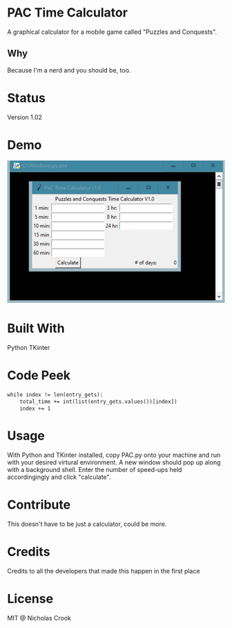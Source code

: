 # PAC Time Calculator
A graphical calculator for a mobile game called "Puzzles and Conquests".

## Why
Because I'm a nerd and you should be, too.

# Status
Version 1.02

# Demo
![](pacpy.gif)

# Built With
Python
TKinter

# Code Peek
```
while index != len(entry_gets):
    total_time += int(list(entry_gets.values())[index])
    index += 1
```

# Usage
With Python and TKinter installed, copy PAC.py onto your machine and run with your desired virtural environment. A new window should pop up along with a background shell. Enter the number of speed-ups held accordingingly and click "calculate".

# Contribute
This doesn't have to be just a calculator, could be more.

# Credits
Credits to all the developers that made this happen in the first place

# License
MIT @ Nicholas Crook
